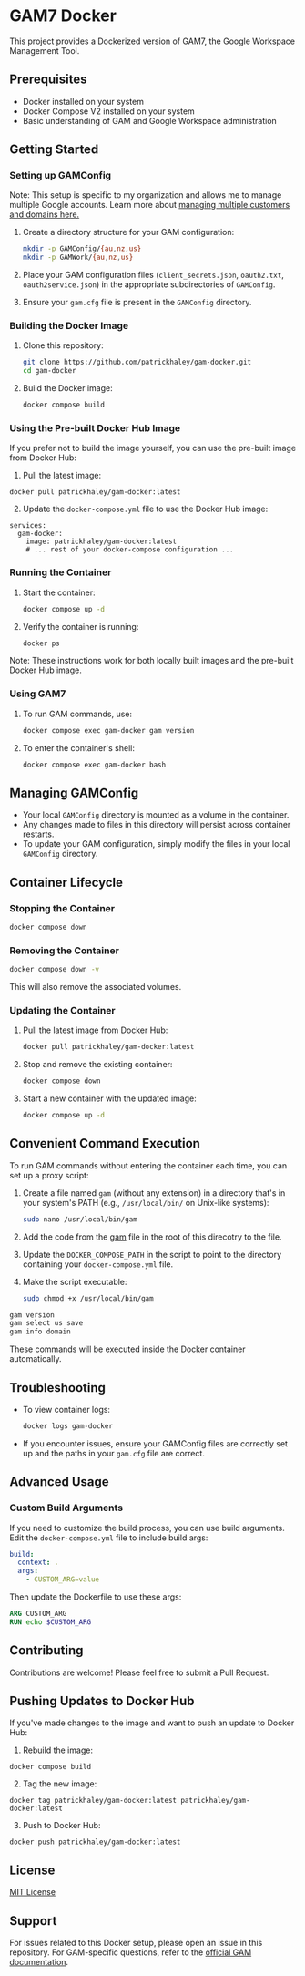# GAM7 Docker

This project provides a Dockerized version of GAM7, the Google Workspace Management Tool.

## Prerequisites

- Docker installed on your system
- Docker Compose V2 installed on your system
- Basic understanding of GAM and Google Workspace administration

## Getting Started

### Setting up GAMConfig

Note: This setup is specific to my organization and allows me to manage multiple Google accounts. Learn more about [managing multiple customers and domains here.](https://github.com/taers232c/GAMADV-XTD3/wiki/gam.cfg#multiple-customers-and-domains)

1. Create a directory structure for your GAM configuration:

   ```bash
   mkdir -p GAMConfig/{au,nz,us}
   mkdir -p GAMWork/{au,nz,us}
   ```

2. Place your GAM configuration files (`client_secrets.json`, `oauth2.txt`, `oauth2service.json`) in the appropriate subdirectories of `GAMConfig`.

3. Ensure your `gam.cfg` file is present in the `GAMConfig` directory.

### Building the Docker Image

1. Clone this repository:

   ```bash
   git clone https://github.com/patrickhaley/gam-docker.git
   cd gam-docker
   ```

2. Build the Docker image:

   ```bash
   docker compose build
   ```

### Using the Pre-built Docker Hub Image
If you prefer not to build the image yourself, you can use the pre-built image from Docker Hub:

1. Pull the latest image:

```
docker pull patrickhaley/gam-docker:latest
```
2. Update the `docker-compose.yml` file to use the Docker Hub image:

```
services:
  gam-docker:
    image: patrickhaley/gam-docker:latest
    # ... rest of your docker-compose configuration ...
```

### Running the Container

1. Start the container:

   ```bash
   docker compose up -d
   ```

2. Verify the container is running:

   ```bash
   docker ps
   ```
Note: These instructions work for both locally built images and the pre-built Docker Hub image.

### Using GAM7

1. To run GAM commands, use:

   ```bash
   docker compose exec gam-docker gam version
   ```

2. To enter the container's shell:

   ```bash
   docker compose exec gam-docker bash
   ```

## Managing GAMConfig

- Your local `GAMConfig` directory is mounted as a volume in the container.
- Any changes made to files in this directory will persist across container restarts.
- To update your GAM configuration, simply modify the files in your local `GAMConfig` directory.

## Container Lifecycle

### Stopping the Container

```bash
docker compose down
```

### Removing the Container

```bash
docker compose down -v
```

This will also remove the associated volumes.

### Updating the Container

1. Pull the latest image from Docker Hub:

   ```bash
   docker pull patrickhaley/gam-docker:latest
   ```

2. Stop and remove the existing container:

   ```bash
   docker compose down
   ```

3. Start a new container with the updated image:

   ```bash
   docker compose up -d
   ```

## Convenient Command Execution

To run GAM commands without entering the container each time, you can set up a proxy script:

1. Create a file named `gam` (without any extension) in a directory that's in your system's PATH (e.g., `/usr/local/bin/` on Unix-like systems):

   ```bash
   sudo nano /usr/local/bin/gam
   ```

2. Add the code from the [gam](gam) file in the root of this direcotry to the file.

3. Update the `DOCKER_COMPOSE_PATH` in the script to point to the directory containing your `docker-compose.yml` file.

4. Make the script executable:

   ```bash
   sudo chmod +x /usr/local/bin/gam
   ```


```bash
gam version
gam select us save
gam info domain
```

These commands will be executed inside the Docker container automatically.

## Troubleshooting

- To view container logs:

  ```bash
  docker logs gam-docker
  ```

- If you encounter issues, ensure your GAMConfig files are correctly set up and the paths in your `gam.cfg` file are correct.

## Advanced Usage

### Custom Build Arguments

If you need to customize the build process, you can use build arguments. Edit the `docker-compose.yml` file to include build args:

```yaml
build:
  context: .
  args:
    - CUSTOM_ARG=value
```

Then update the Dockerfile to use these args:

```dockerfile
ARG CUSTOM_ARG
RUN echo $CUSTOM_ARG
```

## Contributing

Contributions are welcome! Please feel free to submit a Pull Request.

## Pushing Updates to Docker Hub
If you've made changes to the image and want to push an update to Docker Hub:

1. Rebuild the image:

```
docker compose build
```

2. Tag the new image:

```
docker tag patrickhaley/gam-docker:latest patrickhaley/gam-docker:latest
```

3. Push to Docker Hub:

```
docker push patrickhaley/gam-docker:latest
```

## License

[MIT License](LICENSE)

## Support

For issues related to this Docker setup, please open an issue in this repository.
For GAM-specific questions, refer to the [official GAM documentation](https://github.com/GAM-team/GAM/wiki).